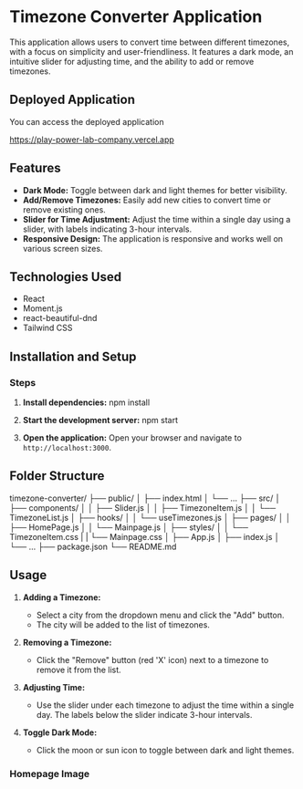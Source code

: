 # Timezone Converter Application

This application allows users to convert time between different timezones, with a focus on simplicity and user-friendliness. It features a dark mode, an intuitive slider for adjusting time, and the ability to add or remove timezones.

## Deployed Application

You can access the deployed application

https://play-power-lab-company.vercel.app

## Features

- **Dark Mode:** Toggle between dark and light themes for better visibility.
- **Add/Remove Timezones:** Easily add new cities to convert time or remove existing ones.
- **Slider for Time Adjustment:** Adjust the time within a single day using a slider, with labels indicating 3-hour intervals.
- **Responsive Design:** The application is responsive and works well on various screen sizes.

## Technologies Used

- React
- Moment.js
- react-beautiful-dnd
- Tailwind CSS

## Installation and Setup

### Steps

1. **Install dependencies:**
    npm install
 

2. **Start the development server:**
    npm start
 

3. **Open the application:**
    Open your browser and navigate to `http://localhost:3000`.

## Folder Structure
timezone-converter/
├── public/
│ ├── index.html
│ └── ...
├── src/
│ ├── components/
│ │ ├── Slider.js
│ │ ├── TimezoneItem.js
│ │ └── TimezoneList.js
│ ├── hooks/
│ │ └── useTimezones.js
│ ├── pages/
│ │ ├── HomePage.js
│ │ └── Mainpage.js
│ ├── styles/
│ │ └── TimezoneItem.css
| | └── Mainpage.css
│ ├── App.js
│ ├── index.js
│ └── ...
├── package.json
└── README.md

## Usage

1. **Adding a Timezone:**
    - Select a city from the dropdown menu and click the "Add" button.
    - The city will be added to the list of timezones.

2. **Removing a Timezone:**
    - Click the "Remove" button (red 'X' icon) next to a timezone to remove it from the list.

3. **Adjusting Time:**
    - Use the slider under each timezone to adjust the time within a single day. The labels below the slider indicate 3-hour intervals.

4. **Toggle Dark Mode:**
    - Click the moon or sun icon to toggle between dark and light themes.

 ### Homepage Image


